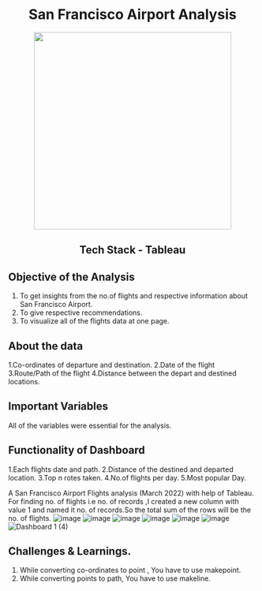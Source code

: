 
<div align = "center" >
  
  # San Francisco Airport Analysis
  

</div>
<div align = "center" >
<img src="https://i.pinimg.com/originals/23/ea/f3/23eaf367f9411e45f5b8c0375692facb.gif" width="400" height = "100" />
 
## Tech Stack - Tableau 
</div>
 
## Objective of the Analysis
1. To get insights from the no.of flights and respective information about San Francisco Airport. 
2. To give respective recommendations.
3. To visualize all of the flights data at one page.

## About the data
1.Co-ordinates of departure and destination.
2.Date of the flight
3.Route/Path of the flight
4.Distance between the depart and destined locations.

## Important Variables
All of the variables were essential for the analysis.

## Functionality of Dashboard 
1.Each flights date and path.
2.Distance of the destined and departed location. 
3.Top n rotes taken.
4.No.of flights per day.
5.Most popular Day.

A San Francisco Airport Flights analysis (March 2022) with help of Tableau.
For finding no. of flights i.e no. of records ,I created a new column with value 1 and named it no. of records.So the total sum of the rows will be the no. of flights.
![image](https://user-images.githubusercontent.com/106676849/187887366-50b536de-6cd5-4b11-acfc-269a7c7a9d39.png)
![image](https://user-images.githubusercontent.com/106676849/187887507-3a001a9e-9d6e-469e-9d2e-06ab35a0f1ca.png)
![image](https://user-images.githubusercontent.com/106676849/187887944-57841832-f5ab-4281-8643-8af2bfef3555.png)
![image](https://user-images.githubusercontent.com/106676849/187887994-3390d2e6-98ef-4749-8686-ff403e410b07.png)
![image](https://user-images.githubusercontent.com/106676849/187888056-b839c73c-b315-4902-8498-662dd2ec6046.png)
![image](https://user-images.githubusercontent.com/106676849/187888166-f9752c89-61d4-4317-99d4-20d83099da19.png)
![Dashboard 1 (4)](https://user-images.githubusercontent.com/106676849/187887051-d6a37040-e5d6-41d3-9fbb-a54df07bcf2c.png)

## Challenges & Learnings.
1. While converting co-ordinates to point , You have to use makepoint.
2. While converting points to path, You have to use makeline.
